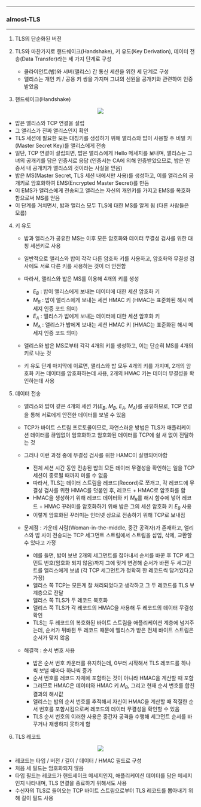 -----
### almost-TLS
-----
1. TLS의 단순화된 버전
2. TLS와 마찬가지로 핸드쉐이크(Handshake), 키 유도(Key Derivation), 데이터 전송(Data Transfer)라는 세 가지 단계로 구성
   - 클라이언트(밥)와 서버(앨리스) 간 통신 세션을 위한 세 단계로 구성
   - 앨리스는 개인 키 / 공용 키 쌍을 가지며 그녀의 신원을 공개키와 관련하여 인증받았음

3. 핸드쉐이크(Handshake)
<div align="center">
<img src="https://github.com/user-attachments/assets/3bc07c29-307c-4fd7-864d-6a20b30ba7e0">
</div>

   - 밥은 앨리스와 TCP 연결을 설립
   - 그 앨리스가 진짜 앨리스인지 확인
   - TLS 세션에 필요한 모든 대칭키를 생성하기 위해 앨리스와 밥이 사용할 주 비밀 키(Master Secret Key)를 앨리스에게 전송
   - 일단, TCP 연결이 설립되면, 밥은 앨리스에게 Hello 메세지를 보내며, 앨리스는 그녀의 공개키를 담은 인증서로 응답 (인증서는 CA에 의해 인증받았으므로, 밥은 인증서 내 공개키가 앨리스의 것이라는 사실을 믿음)
   - 밥은 MS(Master Secret, TLS 세션 내에서만 사용)를 생성하고, 이를 앨리스의 공개키로 암호화하여 EMS(Encrypted Master Secret)를 만듬
   - 이 EMS가 앨리스에게 전송되고 앨리스는 자신의 개인키를 가지고 EMS를 복호화함으로써 MS를 얻음
   - 이 단계를 거치면서, 밥과 앨리스 모두 TLS에 대한 MS를 알게 됨 (다른 사람들은 모름)

4. 키 유도
   - 밥과 앨리스가 공유한 MS는 이후 모든 암호화와 데이터 무결성 검사를 위한 대칭 세션키로 사용
   - 일반적으로 앨리스와 밥이 각각 다른 암호화 키를 사용하고, 암호화와 무결성 검사에도 서로 다른 키를 사용하는 것이 더 안전함
   - 따라서, 앨리스와 밥은 MS를 이용해 4개의 키를 생성
     + $E_{B}$ : 밥이 앨리스에게 보내는 데이터에 대한 세션 암호화 키
     + $M_{B}$ : 밥이 앨리스에게 보내는 세션 HMAC 키 (HMAC는 표준화된 해시 메세지 인증 코드 의미)
     + $E_{A}$ : 앨리스가 밥에게 보내는 데이터에 대한 세션 암호화 키
     + $M_{A}$ : 앨리스가 밥에게 보내는 세션 HMAC 키 (HMAC는 표준화된 해시 메세지 인증 코드 의미)
    
   - 앨리스와 밥은 MS로부터 각각 4개의 키를 생성하고, 이는 단순히 MS를 4개의 키로 나눈 것
   - 키 유도 단계 마지막에 이르면, 앨리스와 밥 모두 4개의 키를 가지며, 2개의 암호화 키는 데이터를 암호화하는데 사용, 2개의 HMAC 키는 데이터 무결성을 확인하는데 사용

5. 데이터 전송
   - 앨리스와 밥이 같은 4개의 세션 키($E_{B}$, $M_{B}$, $E_{A}$, $M_{A}$)를 공유하므로, TCP 연결을 통해 서로에게 안전한 데이터를 보낼 수 있음
   - TCP가 바이트 스트림 프로토콜이므로, 자연스러운 방법은 TLS가 애플리케이션 데이터를 끊임없이 암호화하고 암호화된 데이터를 TCP에 쉴 새 없이 전달하는 것
   - 그러나 이런 과정 중에 무결성 검사를 위한 HAMC이 실행되어야함
     + 전체 세션 시간 동안 전송된 밥의 모든 데이터 무결성을 확인하는 일을 TCP 세션이 종료될 때까지 미룰 수 없음
     + 따라서, TLS는 데이터 스트림을 레코드(Record)로 쪼개고, 각 레코드에 무결성 검사를 위한 HMAC를 덧붙인 후, 레코드 + HMAC로 암호화를 함
     + HMAC을 생성하기 위해 레코드 데이터와 키 $M_{B}$를 해시 함수에 넣어 레코드 + HMAC 꾸러미를 암호화하기 위해 밥은 그의 세션 암호화 키 $E_{B}$ 사용
     + 이렇게 암호화된 꾸러미는 인터넷 상으로 전송하기 위해 TCP로 보내짐
   - 문제점 : 가운데 사람(Woman-in-the-middle, 중간 공격자)가 존재하고, 앨리스와 밥 사이 전송되는 TCP 세그먼트 스트림에서 스트림을 삽입, 삭제, 교환할 수 있다고 가정
     + 예를 들면, 밥이 보낸 2개의 세그먼트를 잡아내서 순서를 바꾼 후 TCP 세그먼트 번호(암호화 되지 않음)까지 그에 맞게 변경해 순서가 바뀐 두 세그먼트를 앨리스에게 보냄 (각 TCP 세그먼트가 정확히 한 레코드씩 담겨있다고 가정)
     + 앨리스 쪽 TCP는 모든게 잘 처리되었다고 생각하고 그 두 레코드를 TLS 부계층으로 전달
     + 앨리스 쪽 TLS가 두 레코드 복호화
     + 앨리스 쪽 TLS가 각 레코드의 HMAC을 사용해 두 레코드의 데이터 무결성 확인
     + TLS는 두 레코드의 복호화된 바이트 스트림을 애플리케이션 계층에 넘겨주는데, 순서가 뒤바뀐 두 레코드 때문에 앨리스가 받은 전체 바이트 스트림은 순서가 맞지 않음

   - 해결책 : 순서 번호 사용
     + 밥은 순서 번호 카운터를 유지하는데, 0부터 시작해서 TLS 레코드를 하나씩 보낼 때마다 하나씩 증가
     + 순서 번호를 레코드 자체에 포함하는 것이 아니라 HMAC을 계산할 때 포함
     + 그러므로 HMAC은 데이터와 HMAC 키 $M_{B}$, 그리고 현재 순서 번호를 합친 결과의 해시값
     + 앨리스는 밥의 순서 번호를 추적해서 자신이 HMAC을 계산할 때 적절한 순서 번호를 포함시킴으로써 레코드의 데이터 무결성을 확인할 수 있음
     + TLS 순서 번호의 이러한 사용은 중간자 공격을 수행해 세그먼트 순서를 바꾸거나 재생하지 못하게 함

6. TLS 레코드
<div align="center">
<img src="https://github.com/user-attachments/assets/777e9031-24f7-49a4-8658-3258ed4f9a00">
</div>

   - 레코드는 타입 / 버전 / 길이 / 데이터 / HMAC 필드로 구성
   - 처음 세 필드는 암호화되지 않음
   - 타입 필드는 레코드가 핸드세이크 메세지인지, 애플리케이션 데이터를 담은 메세지인지 나타내며, TLS 연결을 종료하기 위해서도 사용
   - 수신자의 TLS로 들어오는 TCP 바이트 스트림으로부터 TLS 레코드를 뽑아내기 위해 길이 필드 사용
